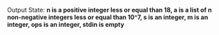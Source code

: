 Output State: **n is a positive integer less or equal than 18, a is a list of n non-negative integers less or equal than 10^7, s is an integer, m is an integer, ops is an integer, stdin is empty**